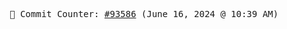 <p align="center">
    <samp>
        📮 Commit Counter: <a href="https://github.com/Javascript-void0/Javascript-void0/commits/main">#93586</a> (June 16, 2024 @ 10:39 AM)
    </samp>
</p>
